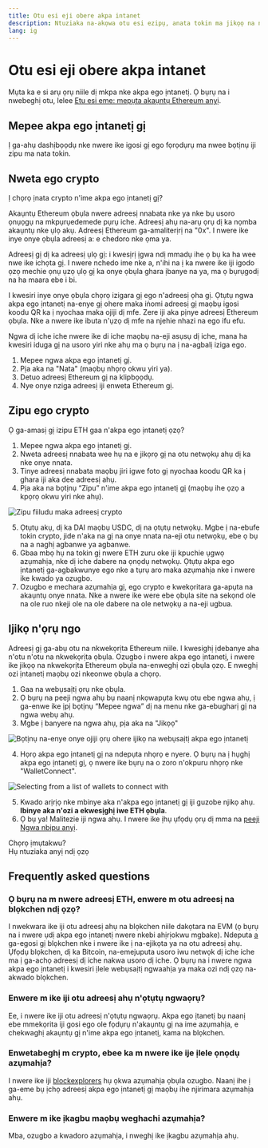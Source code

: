 ```yaml
---
title: Otu esi eji obere akpa intanet
description: Ntuziaka na-akọwa otu esi ezipụ, anata tokin ma jikọọ na ngwa web3.
lang: ig
---
```


# Otu esi eji obere akpa intanet

Mụta ka e si arụ ọrụ niile dị mkpa nke akpa ego ịntanetị. Ọ bụrụ na i nwebeghị otu, lelee [Etu esi eme: mepụta akaụntụ Ethereum anyị](/guides/how-to-create-an-ethereum-account/).

## Mepee akpa ego ịntanetị gị

Ị ga-ahụ dashịbọọdụ nke nwere ike igosi gị ego fọrọdụrụ ma nwee bọtịnụ iji zipu ma nata tokin.

## Nweta ego crypto

Ị chọrọ ịnata crypto n'ime akpa ego ịntanetị gị?

Akaụntụ Ethereum ọbụla nwere adreesị nnabata nke ya nke bụ usoro ọnụọgụ na mkpụrụedemede pụrụ iche. Adreesị ahụ na-arụ ọrụ dị ka nọmba akaụntụ nke ụlọ akụ. Adreesị Ethereum ga-amaliterịrị na "0x". I nwere ike inye onye ọbụla adreesị a: e chedoro nke ọma ya.

Adreesị gị dị ka adreesị ụlọ gị: i kwesịrị ịgwa ndị mmadụ ihe ọ bụ ka ha wee nwe ike ichọta gị. I nwere nchedo ime nke a, n'ihi na ị ka nwere ike iji igodo ọzọ mechie ọnụ ụzọ ụlọ gị ka onye ọbụla ghara ịbanye na ya, ma ọ bụrụgodị na ha maara ebe i bi.

I kwesiri inye onye ọbụla chọrọ izigara gị ego n'adreesị ọha gị. Ọtụtụ ngwa akpa ego ịntanetị na-enye gị ohere maka iṅomi adreesị gị maọbụ igosi koodu QR ka ị nyochaa maka ojiji dị mfe. Zere iji aka pịnye adreesị Ethereum ọbụla. Nke a nwere ike ibuta n'ụzọ dị mfe na njehie nhazi na ego ifu efu.

Ngwa dị iche iche nwere ike di iche maọbụ na-eji asụsụ dị iche, mana ha kwesiri iduga gị na usoro yiri nke ahụ ma ọ bụrụ na ị na-agbalị iziga ego.

1. Mepee ngwa akpa ego ịntanetị gị.
2. Pịa aka na "Nata" (maọbụ nhọrọ okwu yiri ya).
3. Detuo adreesị Ethereum gị na klipbọọdụ.
4. Nye onye nziga adreesị iji enweta Ethereum gị.

## Zipu ego crypto

Ọ ga-amasị gị izipu ETH gaa n'akpa ego ịntanetị ọzọ?

1. Mepee ngwa akpa ego ịntanetị gị.
2. Nweta adreesị nnabata wee hụ na e jikọrọ gị na otu netwọkụ ahụ dị ka nke onye nnata.
3. Tinye adreesị nnabata maọbụ jiri igwe foto gị nyochaa koodu QR ka ị ghara iji aka dee adreesị ahụ.
4. Pịa aka na bọtịnụ “Zipu” n'ime akpa ego ịntanetị gị (maọbụ ihe ọzọ a kpọrọ okwu yiri nke ahụ).

![Zipu fiiludu maka adreesị crypto](./send.png)
<br/>

5. Ọtụtụ akụ, dị ka DAI maọbụ USDC, dị na ọtụtụ netwọkụ. Mgbe ị na-ebufe tokin crypto, jide n'aka na gị na onye nnata na-eji otu netwọkụ, ebe ọ bụ na a naghị agbanwe ya agbanwe.
6. Gbaa mbọ hụ na tokin gị nwere ETH zuru oke iji kpuchie ụgwọ azụmahịa, nke dị iche dabere na ọnọdụ netwọkụ. Ọtụtụ akpa ego ịntanetị ga-agbakwunye ego nke a tụrụ aro maka azụmahịa nke i nwere ike kwado ya ozugbo.
7. Ozugbo e mechara azụmahịa gị, ego crypto e kwekọritara ga-apụta na akaụntụ onye nnata. Nke a nwere ike were ebe ọbụla site na sekọnd ole na ole ruo nkeji ole na ole dabere na ole netwọkụ a na-eji ugbua.

## Ijikọ n'ọrụ ngo

Adreesị gị ga-abụ otu na nkwekọrịta Ethereum niile. I kwesighị ịdebanye aha n'otu n'otu na nkwekọrịta ọbụla. Ozugbo i nwere akpa ego ịntanetị, i nwere ike jikọọ na nkwekọrịta Ethereum ọbụla na-enweghị ozi ọbụla ọzọ. E nweghị ozi ịntanetị maọbụ ozi nkeonwe ọbụla a chọrọ.

1. Gaa na webụsaịtị ọrụ nke ọbụla.
2. Ọ bụrụ na peeji ngwa ahụ bụ naanị nkọwapụta kwụ otu ebe ngwa ahụ, ị ga-enwe ike ịpị bọtịnụ “Mepee ngwa” dị na menu nke ga-ebugharị gị na ngwa webụ ahụ.
3. Mgbe ị banyere na ngwa ahụ, pịa aka na "Jikọọ"

![Bọtịnụ na-enye onye ojiji ọrụ ohere ijikọ na webụsaịtị akpa ego ịntanetị](./connect1.png)

4. Họrọ akpa ego ịntanetị gị na ndepụta nhọrọ e nyere. Ọ bụrụ na ị hụghị akpa ego ịntanetị gị, ọ nwere ike bụrụ na o zoro n'okpuru nhọrọ nke "WalletConnect".

![Selecting from a list of wallets to connect with](./connect2.png)

5. Kwado arịrịọ nke mbinye aka n'akpa ego ịntanetị gị iji guzobe njikọ ahụ. **Ibinye aka n'ozi a ekwesịghị iwe ETH ọbụla**.
6. Ọ bụ ya! Malitezie iji ngwa ahụ. I nwere ike ịhụ ụfọdụ ọrụ dị mma na [peeji Ngwa nbipu anyị](/dapps/#explore). <br />

<Alert variant="update">
<Emoji text=":eyes:" className="text-4xl"/>
<AlertContent className="justify-between flex-row items-center">
  <div>Chọrọ ịmụtakwu?</div>
  <ButtonLink href="/guides/">
    Hụ ntuziaka anyị ndị ọzọ
  </ButtonLink>
</AlertContent>
</Alert>

## Frequently asked questions

### Ọ bụrụ na m nwere adreesị ETH, enwere m otu adreesị na blọkchen ndị ọzọ?

I nwekwara ike iji otu adreesị ahụ na blọkchen niile dakọtara na EVM (ọ bụrụ na i nwere ụdị akpa ego ịntanetị nwere nkebi ahịrịokwu mgbake). Ndeputa [a](https://chainlist.org/) ga-egosi gị blọkchen nke i nwere ike ị na-ejikọta ya na otu adreesị ahụ. Ụfọdụ blọkchen, dị ka Bitcoin, na-emejuputa usoro iwu netwọk dị iche iche ma ị ga-achọ adreesị dị iche nakwa usoro dị iche. Ọ bụrụ na i nwere ngwa akpa ego ịntanetị i kwesiri ịlele webụsaịtị ngwaahịa ya maka ozi ndị ọzọ na-akwado blọkchen.

### Enwere m ike iji otu adreesị ahụ n'ọtụtụ ngwaọrụ?

Ee, i nwere ike iji otu adreesị n'ọtụtụ ngwaọrụ. Akpa ego ịtanetị bụ naanị ebe mmekọrita iji gosi ego ole fọdụrụ n'akaụntụ gị na ime azụmahịa, e chekwaghị akaụntụ gị n'ime akpa ego ịntanetị, kama na blọkchen.

### Enwetabeghị m crypto, ebee ka m nwere ike ije ịlele ọnọdụ azụmahịa?

I nwere ike iji [blockexplorers](/developers/docs/data-and-analytics/block-explorers/) hụ ọkwa azụmahịa ọbụla ozugbo. Naanị ihe ị ga-eme bụ ịchọ adreesị akpa ego ịntanetị gị maọbụ ihe njirimara azụmahịa ahụ.

### Enwere m ike ịkagbu maọbụ weghachi azụmahịa?

Mba, ozugbo a kwadoro azụmahịa, i nweghị ike ịkagbu azụmahịa ahụ.
